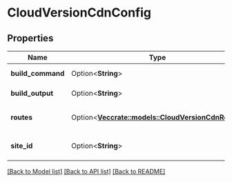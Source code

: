 # CloudVersionCdnConfig

## Properties

Name | Type | Description | Notes
------------ | ------------- | ------------- | -------------
**build_command** | Option<**String**> | Client-side configuration | [optional]
**build_output** | Option<**String**> | Client-side configuration | [optional]
**routes** | Option<[**Vec<crate::models::CloudVersionCdnRoute>**](CloudVersionCdnRoute.md)> | Multiple CDN version routes. | [optional]
**site_id** | Option<**String**> | A universally unique identifier. | [optional]

[[Back to Model list]](../README.md#documentation-for-models) [[Back to API list]](../README.md#documentation-for-api-endpoints) [[Back to README]](../README.md)


